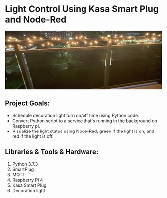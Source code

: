 # Light Control Using Kasa Smart Plug and Node-Red

![alt text](https://github.com/withabubaker/Light-Control/blob/master/img/IMG_JPG.jpeg)


## Project Goals:

- Schedule decoration light turn on/off time using Python code.
- Convert Python script to a service that's running in the background on Raspberry pi.
- Visualize the light status using Node-Red, green if the light is on, and red if the light is off.


## Libraries & Tools & Hardware:

1. Python 3.7.3
2. SmartPlug
3. MQTT
4. Raspberry Pi 4
5. Kasa Smart Plug
6. Decoration light
